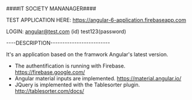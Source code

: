 ####IT SOCIETY MANANAGER####

TEST APPLICATION HERE: https://angular-6-application.firebaseapp.com

LOGIN: angular@test.com (id) test123(password)

----DESCRIPTION-------------------------

It's an application based on the framwork Angular's latest version.

- The authentification is running with Firebase. https://firebase.google.com/
- Angular material inputs are implemented. https://material.angular.io/
- JQuery is implemented with the Tablesorter plugin. http://tablesorter.com/docs/ 
